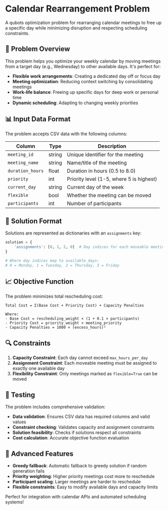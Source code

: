 # Calendar Rearrangement Problem

A qubots optimization problem for rearranging calendar meetings to free up a specific day while minimizing disruption and respecting scheduling constraints.

## 🎯 Problem Overview

This problem helps you optimize your weekly calendar by moving meetings from a target day (e.g., Wednesday) to other available days. It's perfect for:

- **Flexible work arrangements**: Creating a dedicated day off or focus day
- **Meeting optimization**: Reducing context switching by consolidating meetings
- **Work-life balance**: Freeing up specific days for deep work or personal time
- **Dynamic scheduling**: Adapting to changing weekly priorities

## 📊 Input Data Format

The problem accepts CSV data with the following columns:

| Column | Type | Description |
|--------|------|-------------|
| `meeting_id` | string | Unique identifier for the meeting |
| `meeting_name` | string | Name/title of the meeting |
| `duration_hours` | float | Duration in hours (0.5 to 8.0) |
| `priority` | int | Priority level (1-5, where 5 is highest) |
| `current_day` | string | Current day of the week |
| `flexible` | bool | Whether the meeting can be moved |
| `participants` | int | Number of participants |

## 🎯 Solution Format

Solutions are represented as dictionaries with an `assignments` key:

```python
solution = {
    'assignments': [0, 1, 2, 0]  # Day indices for each moveable meeting
}

# Where day indices map to available_days:
# 0 = Monday, 1 = Tuesday, 2 = Thursday, 3 = Friday
```

## 📈 Objective Function

The problem minimizes total rescheduling cost:

```
Total Cost = Σ(Base Cost + Priority Cost) + Capacity Penalties

Where:
- Base Cost = rescheduling_weight × (1 + 0.1 × participants)
- Priority Cost = priority_weight × meeting_priority
- Capacity Penalties = 1000 × (excess_hours)²
```

## 🔍 Constraints

1. **Capacity Constraint**: Each day cannot exceed `max_hours_per_day`
2. **Assignment Constraint**: Each moveable meeting must be assigned to exactly one available day
3. **Flexibility Constraint**: Only meetings marked as `flexible=True` can be moved

## 🧪 Testing

The problem includes comprehensive validation:

- **Data validation**: Ensures CSV data has required columns and valid values
- **Constraint checking**: Validates capacity and assignment constraints
- **Solution feasibility**: Checks if solutions respect all constraints
- **Cost calculation**: Accurate objective function evaluation

## 🔧 Advanced Features

- **Greedy fallback**: Automatic fallback to greedy solution if random generation fails
- **Priority weighting**: Higher priority meetings cost more to reschedule
- **Participant scaling**: Larger meetings are harder to reschedule
- **Flexible constraints**: Easy to modify available days and capacity limits

Perfect for integration with calendar APIs and automated scheduling systems!
